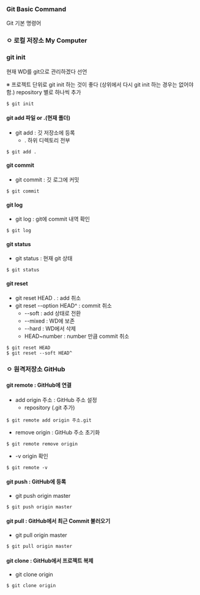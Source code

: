 ### Git Basic Command

Git 기본 명령어



### ㅇ 로컬 저장소 My Computer

### git init

현재 WD를 git으로 관리하겠다 선언

※ 프로젝트 단위로 git init 하는 것이 좋다 (상위에서 다시 git init 하는 경우는 없어야함.)
repository 별로 하나씩 추가

``` shell
$ git init
```



#### git add 파일 or .(현재 폴더)

- git add : 깃 저장소에 등록
  - . 하위 디렉토리 전부

```shell
$ git add .
```



#### git commit

- git commit : 깃 로그에 커밋

``` shell
$ git commit
```



#### git log

- git log : git에 commit 내역 확인

```shell
$ git log
```



#### git status

- git status : 현재 git 상태

``` shell
$ git status
```



#### git reset

- git reset HEAD . : add 취소
- git reset --option HEAD^ : commit 취소
  - --soft : add 상태로 전환
  - --mixed : WD에 보존
  - --hard : WD에서 삭제
  - HEAD~number : number 만큼 commit 취소

```shell
$ git reset HEAD
$ git reset --soft HEAD^
```



### ㅇ 원격저장소 GitHub

#### git remote : GitHub에 연결 

- add origin 주소 : GitHub 주소 설정
  - repository (.git 추가)

``` shell
$ git remote add origin 주소.git
```



- remove origin : GitHub 주소 초기화

``` shell
$ git remote remove origin
```



- -v  origin 확인

``` shell
$ git remote -v
```



#### git push : GitHub에 등록

- git push origin master

``` shell
$ git push origin master
```



#### git pull : GitHub에서 최근 Commit 불러오기

- git pull origin master

``` shell
$ git pull origin master
```



#### git clone : GitHub에서 프로젝트 복제 

- git clone origin

``` shell
$ git clone origin
```

